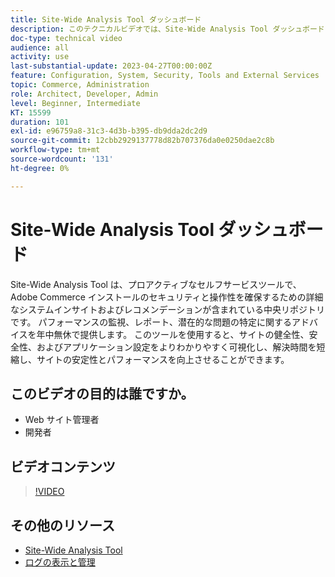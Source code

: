 ```yaml
---
title: Site-Wide Analysis Tool ダッシュボード
description: このテクニカルビデオでは、Site-Wide Analysis Tool ダッシュボードを使用して詳細なシステムインサイトとレコメンデーションにアクセスし、Adobe Commerce インストールのセキュリティと操作性を確保する方法を説明します。
doc-type: technical video
audience: all
activity: use
last-substantial-update: 2023-04-27T00:00:00Z
feature: Configuration, System, Security, Tools and External Services
topic: Commerce, Administration
role: Architect, Developer, Admin
level: Beginner, Intermediate
KT: 15599
duration: 101
exl-id: e96759a8-31c3-4d3b-b395-db9dda2dc2d9
source-git-commit: 12cbb2929137778d82b707376da0e0250dae2c8b
workflow-type: tm+mt
source-wordcount: '131'
ht-degree: 0%

---
```


# Site-Wide Analysis Tool ダッシュボード

Site-Wide Analysis Tool は、プロアクティブなセルフサービスツールで、Adobe Commerce インストールのセキュリティと操作性を確保するための詳細なシステムインサイトおよびレコメンデーションが含まれている中央リポジトリです。 パフォーマンスの監視、レポート、潜在的な問題の特定に関するアドバイスを年中無休で提供します。 このツールを使用すると、サイトの健全性、安全性、およびアプリケーション設定をよりわかりやすく可視化し、解決時間を短縮し、サイトの安定性とパフォーマンスを向上させることができます。

## このビデオの目的は誰ですか。

- Web サイト管理者
- 開発者

## ビデオコンテンツ

>[!VIDEO](https://video.tv.adobe.com/v/344001?learn=on)

## その他のリソース

- [Site-Wide Analysis Tool](https://experienceleague.adobe.com/docs/commerce-operations/tools/site-wide-analysis-tool/intro.html?lang=ja)
- [ ログの表示と管理 ](https://experienceleague.adobe.com/docs/commerce-cloud-service/user-guide/develop/test/log-locations.html?lang=ja)
